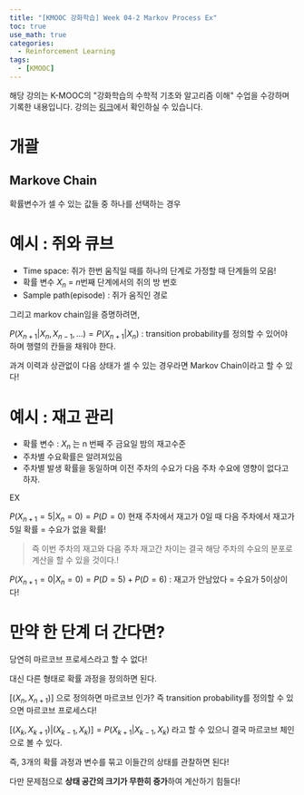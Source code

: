 ```yaml
---
title: "[KMOOC 강화학습] Week 04-2 Markov Process Ex"
toc: true
use_math: true
categories:
  - Reinforcement Learning
tags:
  - [KMOOC]
---
```


해당 강의는 K-MOOC의 "강화학습의 수학적 기초와 알고리즘 이해" 수업을 수강하며 기록한 내용입니다. 강의는 [링크](http://www.kmooc.kr/courses/course-v1:KoreaUnivK+ku_ai_002+2020_A44/course/)에서 확인하실 수 있습니다.


# 개괄

## Markove Chain

확률변수가 셀 수 있는 값들 중 하나를 선택하는 경우

# 예시 : 쥐와 큐브

- Time space: 쥐가 한번 움직일 때를 하나의 단계로 가정할 때 단계들의 모음!
- 확률 변수 $X_{n}$ = $n$번째 단계에서의 쥐의 방 번호
- Sample path(episode) : 쥐가 움직인 경로

그리고 markov chain임을 증명하려면,

$P(X_{n+1}|X_{n},X_{n-1},...) = P(X_{n+1}|X_{n})$ : transition probability를 정의할 수 있어야 하며 행렬의 칸들을 채워야 한다.

과겨 이력과 상관없이 다음 상태가 셀 수 있는 경우라면 Markov Chain이라고 할 수 있다!

# 예시 : 재고 관리

- 확률 변수 : $X_{n}$ 는 n 번째 주 금요일 밤의 재고수준
- 주차별 수요확률은 알려져있음
- 주차별 발생 확률을 동일하며 이전 주차의 수요가 다음 주차 수요에 영향이 없다고 하자.

EX

$P(X_{n+1}=5|X_{n}=0)=P(D=0)$ 현재 주차에서 재고가 0일 때 다음 주차에서 재고가 5일 확률 = 수요가 없을 확률!

> 즉 이번 주차의 재고와 다음 주차 재고간 차이는 결국 해당 주차의 수요의 분포로 계산을 할 수 있을 것이다.!

$P(X_{n+1}=0|X_{n}=0)=P(D=5)+ P(D=6)$  : 재고가 안남았다 = 수요가 5이상이다!


# 만약 한 단계 더 간다면?

당연히 마르코브 프로세스라고 할 수 없다!

대신 다른 형태로 확률 과정을 정의하면 된다.

$[(X_{n}, X_{n+1})]$ 으로 정의하면 마르코브 인가? 즉 transition probability를 정의할 수 있으면 마르코브 프로세스다!

$[(X_{k}, X_{k+1})|(X_{k-1}, X_{k})] = P(X_{k+1}|X_{k-1}, X_{k})$ 라고 할 수 있으니 결국 마르코브 체인으로 볼 수 있다.

즉, 3개의 확률 과정과 변수를 묶고 이들간의 상태를 관찰하면 된다!

다만 문제점으로 **상태 공간의 크기가 무한히 증가**하여 계산하기 힘들다! 